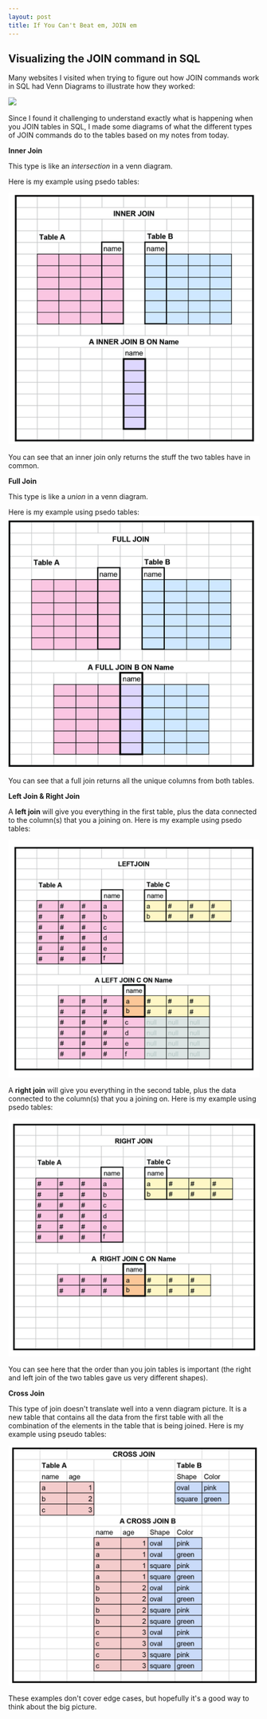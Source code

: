 ```yaml
---
layout: post
title: If You Can't Beat em, JOIN em
---
```


## Visualizing the JOIN command in SQL

Many websites I visited when trying to figure out how JOIN commands work in SQL had Venn Diagrams to illustrate how they worked:

![](https://www.got-it.ai/solutions/sqlquerychat/wp-content/uploads/2019/05/Screen-Shot-2019-05-26-at-8.44.39-AM.png)

Since I found it challenging to understand exactly what is happening when you JOIN tables in SQL, I made some diagrams of what the different types of JOIN commands do to the tables based on my notes from today. 

**Inner Join**

This type is like an *intersection* in a venn diagram.

Here is my example using psedo tables:

![](https://raw.githubusercontent.com/retsullivan/retsullivan.github.io/master/images/JOIN%20tables_Inner%20Join.jpg)

You can see that an inner join only returns the stuff the two tables have in common.

**Full Join**

This type is like a *union* in a venn diagram.

Here is my example using psedo tables:
![](https://raw.githubusercontent.com/retsullivan/retsullivan.github.io/master/images/JOIN%20tables_FUll%20Join.jpg)

You can see that a full join returns all the unique columns from both tables.  

**Left Join & Right Join**

A **left join** will give you everything in the first table, plus the data connected to the column(s) that you a joining on. Here is my example using psedo tables:

![](https://raw.githubusercontent.com/retsullivan/retsullivan.github.io/master/images/JOIN%20tables_Left%20Join.jpg)

A **right join** will give you everything in the second table, plus the data connected to the column(s) that you a joining on. Here is my example using psedo tables:

![](https://raw.githubusercontent.com/retsullivan/retsullivan.github.io/master/images/JOIN%20tables_Right%20Join.jpg)

You can see here that the order than you join tables is important (the right and left join of the two tables gave us very different shapes). 

**Cross Join**

This type of join doesn't translate well into a venn diagram picture.  It is a new table that contains all the data from the first table with all the combination of the elements in the table that is being joined. Here is my example using pseudo tables:

![](https://raw.githubusercontent.com/retsullivan/retsullivan.github.io/master/images/SQL%20Join%20Visualizations%20-%20Cross%20Join%20-%20updated-01.jpg)

These examples don't cover edge cases, but hopefully it's a good way to think about the big picture.
